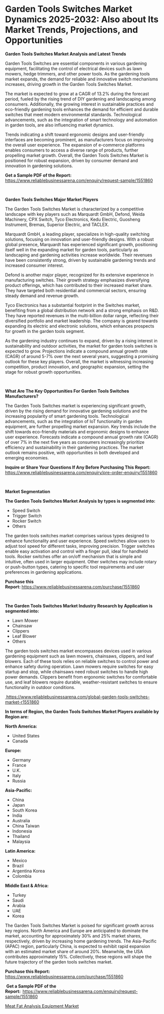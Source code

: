 <p><h1>Garden Tools Switches Market Dynamics 2025-2032: Also about Its Market Trends, Projections, and Opportunities</h1></p><p><strong>Garden Tools Switches Market Analysis and Latest Trends</strong></p>
<p><p>Garden Tools Switches are essential components in various gardening equipment, facilitating the control of electrical devices such as lawn mowers, hedge trimmers, and other power tools. As the gardening tools market expands, the demand for reliable and innovative switch mechanisms increases, driving growth in the Garden Tools Switches Market. </p><p>The market is expected to grow at a CAGR of 13.2% during the forecast period, fueled by the rising trend of DIY gardening and landscaping among consumers. Additionally, the growing interest in sustainable practices and eco-friendly gardening tools enhances the demand for efficient and durable switches that meet modern environmental standards. Technological advancements, such as the integration of smart technology and automation in garden tools, are also influencing market dynamics. </p><p>Trends indicating a shift toward ergonomic designs and user-friendly interfaces are becoming prominent, as manufacturers focus on improving the overall user experience. The expansion of e-commerce platforms enables consumers to access a diverse range of products, further propelling market growth. Overall, the Garden Tools Switches Market is positioned for robust expansion, driven by consumer demand and innovation in gardening solutions.</p></p>
<p><strong>Get a Sample PDF of the Report:&nbsp;</strong> <a href="https://www.reliablebusinessarena.com/enquiry/request-sample/1551860?utm_campaign=2221&utm_medium=2&utm_source=Github&utm_content=ia&utm_term=11042025&utm_id=garden-tools-switches">https://www.reliablebusinessarena.com/enquiry/request-sample/1551860</a></p>
<p>&nbsp;</p>
<p><strong>Garden Tools Switches Major Market Players</strong></p>
<p><p>The Garden Tools Switches Market is characterized by a competitive landscape with key players such as Marquardt GmbH, Defond, Weida Machinery, CPX Switch, Tyco Electronics, Kedu Electric, Guosheng Instrument, Bremas, Superior Electric, and TACLEX. </p><p>Marquardt GmbH, a leading player, specializes in high-quality switching solutions, focusing on innovation and user-friendly designs. With a robust global presence, Marquardt has experienced significant growth, positioning itself well in the expanding market for garden tools, particularly as landscaping and gardening activities increase worldwide. Their revenues have been consistently strong, driven by sustainable gardening trends and increased consumer interest.</p><p>Defond is another major player, recognized for its extensive experience in manufacturing switches. Their growth strategy emphasizes diversifying product offerings, which has contributed to their increased market share. They have targeted both residential and commercial sectors, ensuring steady demand and revenue growth.</p><p>Tyco Electronics has a substantial footprint in the Switches market, benefiting from a global distribution network and a strong emphasis on R&D. They have reported revenues in the multi-billion dollar range, reflecting their diversified portfolio and market leadership. The company is geared towards expanding its electric and electronic solutions, which enhances prospects for growth in the garden tools segment.</p><p>As the gardening industry continues to expand, driven by a rising interest in sustainability and outdoor activities, the market for garden tools switches is expected to grow. Projections indicate a compound annual growth rate (CAGR) of around 5-7% over the next several years, suggesting a promising outlook for these key players. Overall, the market is witnessing increasing competition, product innovation, and geographic expansion, setting the stage for robust growth opportunities.</p></p>
<p>&nbsp;</p>
<p><strong>What Are The Key Opportunities For Garden Tools Switches Manufacturers?</strong></p>
<p><p>The Garden Tools Switches market is experiencing significant growth, driven by the rising demand for innovative gardening solutions and the increasing popularity of smart gardening tools. Technological advancements, such as the integration of IoT functionality in garden equipment, are further propelling market expansion. Key trends include the shift towards eco-friendly materials and ergonomic designs to enhance user experience. Forecasts indicate a compound annual growth rate (CAGR) of over 7% in the next five years as consumers increasingly prioritize efficiency and sustainability in their gardening practices. The market outlook remains positive, with opportunities in both developed and emerging economies.</p></p>
<p><strong>Inquire or Share Your Questions If Any Before Purchasing This Report:</strong> <a href="https://www.reliablebusinessarena.com/enquiry/pre-order-enquiry/1551860?utm_campaign=2221&utm_medium=2&utm_source=Github&utm_content=ia&utm_term=11042025&utm_id=garden-tools-switches">https://www.reliablebusinessarena.com/enquiry/pre-order-enquiry/1551860</a></p>
<p>&nbsp;</p>
<p><strong>Market Segmentation</strong></p>
<p><strong>The Garden Tools Switches Market Analysis by types is segmented into:</strong></p>
<p><ul><li>Speed Switch</li><li>Trigger Switch</li><li>Rocker Switch</li><li>Others</li></ul></p>
<p><p>The garden tools switches market comprises various types designed to enhance functionality and user experience. Speed switches allow users to adjust tool speed for different tasks, improving precision. Trigger switches enable easy activation and control with a finger pull, ideal for handheld tools. Rocker switches offer an on/off mechanism that is simple and intuitive, often used in larger equipment. Other switches may include rotary or push-button types, catering to specific tool requirements and user preferences in gardening applications.</p></p>
<p><strong>Purchase this Report:&nbsp;</strong><a href="https://www.reliablebusinessarena.com/purchase/1551860?utm_campaign=2221&utm_medium=2&utm_source=Github&utm_content=ia&utm_term=11042025&utm_id=garden-tools-switches">https://www.reliablebusinessarena.com/purchase/1551860</a></p>
<p>&nbsp;</p>
<p><strong>The Garden Tools Switches Market Industry Research by Application is segmented into:</strong></p>
<p><ul><li>Lawn Mower</li><li>Chainsaw</li><li>Clippers</li><li>Leaf Blower</li><li>Others</li></ul></p>
<p><p>The garden tools switches market encompasses devices used in various gardening equipment such as lawn mowers, chainsaws, clippers, and leaf blowers. Each of these tools relies on reliable switches to control power and enhance safety during operation. Lawn mowers require switches for easy startup and stop, while chainsaws need robust switches to handle high power demands. Clippers benefit from ergonomic switches for comfortable use, and leaf blowers require durable, weather-resistant switches to ensure functionality in outdoor conditions.</p></p>
<p><a href="https://www.reliablebusinessarena.com/global-garden-tools-switches-market-r1551860?utm_campaign=2221&utm_medium=2&utm_source=Github&utm_content=ia&utm_term=11042025&utm_id=garden-tools-switches">&nbsp;https://www.reliablebusinessarena.com/global-garden-tools-switches-market-r1551860</a></p>
<p><strong>In terms of Region, the Garden Tools Switches Market Players available by Region are:</strong></p>
<p>
    <p> <strong> North America: </strong>
        <ul>
            <li>United States</li>
            <li>Canada</li>
        </ul>
        </p> 
    <p> <strong> Europe: </strong>
        <ul>
            <li>Germany</li>
            <li>France</li>
            <li>U.K.</li>
            <li>Italy</li>
            <li>Russia</li>
        </ul>
        </p> 
    <p> <strong> Asia-Pacific: </strong>
        <ul>
            <li>China</li>
            <li>Japan</li>
            <li>South Korea</li>
            <li>India</li>
            <li>Australia</li>
            <li>China Taiwan</li>
            <li>Indonesia</li>
            <li>Thailand</li>
            <li>Malaysia</li>
        </ul>
        </p> 
    <p> <strong> Latin America: </strong>
        <ul>
            <li>Mexico</li>
            <li>Brazil</li>
            <li>Argentina Korea</li>
            <li>Colombia</li>
        </ul>
        </p> 
    <p> <strong> Middle East & Africa: </strong>
        <ul>
            <li>Turkey</li>
            <li>Saudi</li>
            <li>Arabia</li>
            <li>UAE</li>
            <li>Korea</li>
        </ul>
    </p>
    </p>
<p><p>The Garden Tools Switches Market is poised for significant growth across key regions. North America and Europe are anticipated to dominate the market, accounting for approximately 30% and 25% market shares, respectively, driven by increasing home gardening trends. The Asia-Pacific (APAC) region, particularly China, is expected to exhibit rapid expansion with an estimated market share of around 20%. Meanwhile, the USA contributes approximately 15%. Collectively, these regions will shape the future trajectory of the garden tools switches market.</p></p>
<p><strong>Purchase this Report: </strong><a href="https://www.reliablebusinessarena.com/purchase/1551860?utm_campaign=2221&utm_medium=2&utm_source=Github&utm_content=ia&utm_term=11042025&utm_id=garden-tools-switches">https://www.reliablebusinessarena.com/purchase/1551860</a></p>
<p>&nbsp;<strong>Get a Sample PDF of the Report:&nbsp;&nbsp;</strong><a href="https://www.reliablebusinessarena.com/enquiry/request-sample/1551860?utm_campaign=2221&utm_medium=2&utm_source=Github&utm_content=ia&utm_term=11042025&utm_id=garden-tools-switches">https://www.reliablebusinessarena.com/enquiry/request-sample/1551860</a></p>
<p><strong></strong></p>
<p><p><a href="https://github.com/janustabarf2/Market-Research-Report-List-1/blob/main/meat-fat-analysis-equipment-market.md?utm_campaign=2221&utm_medium=2&utm_source=Github&utm_content=ia&utm_term=11042025&utm_id=garden-tools-switches">Meat Fat Analysis Equipment Market</a></p></p>